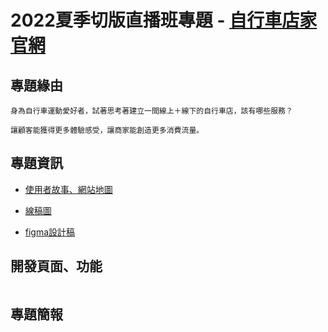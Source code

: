 # 2022夏季切版直播班專題 - [自行車店家官網](https://discord.com/channels/801807326054055996/992278284903649320/994145802232528897)

## 專題緣由
```
身為自行車運動愛好者，試著思考著建立一間線上＋線下的自行車店，該有哪些服務？

讓顧客能獲得更多體驗感受，讓商家能創造更多消費流量。
```

## 專題資訊
* [使用者故事、網站地圖](https://discord.com/channels/801807326054055996/992278284903649320/994145802232528897)

* [線稿圖](https://discord.com/channels/801807326054055996/992278284903649320/994145802232528897)

* [figma設計稿](https://www.figma.com/file/0qDaoEKzVBu0KzVpzCs8OA/自行車店家官網?node-id=0%3A1)

## 開發頁面、功能
```
```

## 專題簡報
```
```

